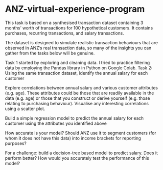 # ANZ-virtual-experience-program

This task is based on a synthesised transaction dataset containing 3 months’ worth of transactions for 100 hypothetical customers. It contains purchases, recurring transactions, and salary transactions.

The dataset is designed to simulate realistic transaction behaviours that are observed in ANZ’s real transaction data, so many of the insights you can gather from the tasks below will be genuine.

Task 1 started by exploring and cleaning data. I tried to practice filtering data by employing the Pandas library in Python on Google Colab. 
Task 2: Using the same transaction dataset, identify the annual salary for each customer

Explore correlations between annual salary and various customer attributes (e.g. age). These attributes could be those that are readily available in the data (e.g. age) or those that you construct or derive yourself (e.g. those relating to purchasing behaviour). Visualise any interesting correlations using a scatter plot.

Build a simple regression model to predict the annual salary for each customer using the attributes you identified above

How accurate is your model? Should ANZ use it to segment customers (for whom it does not have this data) into income brackets for reporting purposes?

For a challenge: build a decision-tree based model to predict salary. Does it perform better? How would you accurately test the performance of this model?
